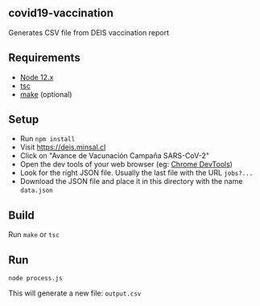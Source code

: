 
## covid19-vaccination

Generates CSV file from DEIS vaccination report

## Requirements

- [Node 12.x](https://nodejs.org/en/)
- [tsc](https://www.typescriptlang.org/)
- [make](https://www.gnu.org/software/make/) (optional)

## Setup

- Run `npm install`
- Visit https://deis.minsal.cl
- Click on "Avance de Vacunación Campaña SARS-CoV-2"
- Open the dev tools of your web browser (eg: [Chrome DevTools](https://developers.google.com/web/tools/chrome-devtools))
- Look for the right JSON file. Usually the last file with the URL `jobs?...`
- Download the JSON file and place it in this directory with the name `data.json`

## Build

Run `make` or `tsc`

## Run

`node process.js`

This will generate a new file: `output.csv`




